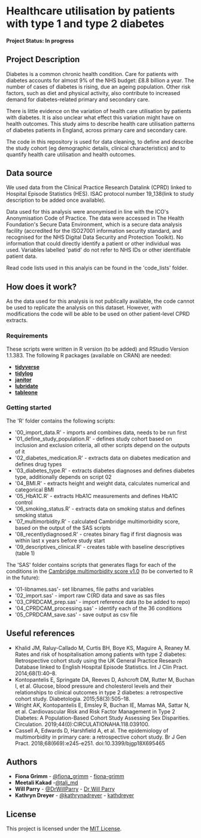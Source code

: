 # Healthcare utilisation by patients with type 1 and type 2 diabetes

#### Project Status: In progress

## Project Description

Diabetes is a common chronic health condition. Care for patients with diabetes accounts for almost 9% of the NHS budget: £8.8 billion a year. The number of cases of diabetes is rising, due an ageing population. Other risk factors, such as diet and physical activity, also contribute to increased demand for diabetes-related primary and secondary care. 

There is little evidence on the variation of health care utilisation by patients with diabetes. It is also unclear what  effect this variation might have on health outcomes. This study aims to describe health care utilisation patterns of diabetes patients in England, across primary care and secondary care.  

The code in this repository is used for data cleaning, to define and describe the study cohort (eg demographic details, clinical characteristics) and to quantify health care utilisation and health outcomes.   

## Data source
We used data from the Clinical Practice Research Datalink (CPRD) linked to Hospital Episode Statistics (HES). ISAC protocol number 19_138(link to study description to be added once available). 

Data used for this analysis were anonymised in line with the ICO's Anonymisation Code of Practice. The data were accessed in The Health Foundation's Secure Data Environment, which is a secure data analysis facility (accredited for the ISO27001 information security standard, and recognised for the NHS Digital Data Security and Protection Toolkit). No information that could directly identify a patient or other individual was used. Variables labelled 'patid' do not refer to NHS IDs or other identifiable patient data.

Read code lists used in this analyis can be found in the 'code_lists' folder.

## How does it work?
As the data used for this analysis is not publically available, the code cannot be used to replicate the analysis on this dataset. However, with modifications the code will be able to be used on other patient-level CPRD extracts. 

### Requirements

These scripts were written in R version (to be added) and RStudio Version 1.1.383. 
The following R packages (available on CRAN) are needed: 

* [**tidyverse**](https://www.tidyverse.org/)
* [**tidylog**](https://cran.r-project.org/web/packages/tidylog/index.html)
* [**janitor**](https://cran.r-project.org/web/packages/janitor/index.html)
* [**lubridate**](https://cran.r-project.org/web/packages/lubridate/vignettes/lubridate.html)
* [**tableone**](https://cran.r-project.org/web/packages/tableone/vignettes/introduction.html)

### Getting started

The 'R' folder contains the following scripts:
* '00_import_data.R' - imports and combines data, needs to be run first
* '01_define_study_population.R' - defines study cohort based on inclusion and exclusion criteria, all other scripts depend on the outputs of it
* '02_diabetes_medication.R' - extracts data on diabetes medication and defines drug types
* '03_diabetes_type.R' - extracts diabetes diagnoses and defines diabetes type, additionally depends on script 02
* '04_BMI.R' - extracts height and weight data, calculates numerical and categorical BMI
* '05_HbA1C.R' - extracts HbA1C measurements and defines HbA1C control
* '06_smoking_status.R' - extracts data on smoking status and defines smoking status
* '07_multimorbidity.R' - calculated Cambridge multimorbidity score, based on the output of the SAS scripts
* '08_recentlydiagnosed.R' - creates binary flag if first diagnosis was within last x years before study start
* '09_descriptives_clinical.R' - creates table with baseline descriptives (table 1)

The 'SAS' folder contains scripts that generates flags for each of the conditions in the [Cambridge multimorbidity
score v1.0](https://www.phpc.cam.ac.uk/pcu/cprd_cam/codelists/) (to be converted to R in the future):
* '01-libnames.sas'- set libnames, file paths and variables 
* '02_import.sas' - import raw C{RD data and save as sas files
* '03_CPRDCAM_prep.sas' - import reference data (to be added to repo)
* '04_CPRDCAM_processing.sas' - identify each of the 36 conditions 
* '05_CPRDCAM_save.sas' - save output as csv file


## Useful references
* Khalid JM, Raluy-Callado M, Curtis BH, Boye KS, Maguire A, Reaney M. Rates and risk of hospitalisation among patients with type 2 diabetes: Retrospective cohort study using the UK General Practice Research Database linked to English Hospital Episode Statistics. Int J Clin Pract. 2014;68(1):40–8.  
* Kontopantelis E, Springate DA, Reeves D, Ashcroft DM, Rutter M, Buchan I, et al. Glucose, blood pressure and cholesterol levels and their relationships to clinical outcomes in type 2 diabetes: a retrospective cohort study. Diabetologia. 2015;58(3):505–18. 
* Wright AK, Kontopantelis E, Emsley R, Buchan IE, Mamas MA, Sattar N, et al. Cardiovascular Risk and Risk Factor Management in Type 2 Diabetes: A Population-Based Cohort Study Assessing Sex Disparities. Circulation. 2019;44(0):CIRCULATIONAHA.118.039100.
* Cassell A, Edwards D, Harshfield A, et al. The epidemiology of multimorbidity in primary care: a retrospective cohort study. Br J Gen Pract. 2018;68(669):e245-e251. doi:10.3399/bjgp18X695465




## Authors
* **Fiona Grimm** - [@fiona_grimm](https://twitter.com/fiona_grimm) - [fiona-grimm](https://github.com/fiona-grimm)
* **Meetali Kakad**  -[@tali_md](https://twitter.com/tali_md?lang=en)
* **Will Parry** - [@DrWillParry](https://twitter.com/DrWillParry) - [Dr Will Parry](https://willparry.net/)
* **Kathryn Dreyer** - [@kathrynadreyer](https://twitter.com/kathrynadreyer) - [kathdreyer](https://github.com/kathdreyer)

## License
This project is licensed under the [MIT License](https://github.com/HFAnalyticsLab/Diabetes_outpatients/blob/master/LICENSE).

